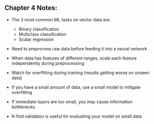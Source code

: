 ## Chapter 4 Notes:

* The 3 most common ML tasks on vector data are:
    * Binary classification
    * Multiclass classification
    * Scalar regression

* Need to preprocess raw data before feeding it into a neural network
* When data has features of different ranges, scale each feature independently during preprocessing
* Watch for overfitting during training (results getting worse on unseen data)
* If you have a small amount of data, use a small model to mitigate overfitting
* If immediate layers are too small, you may cause information bottlenecks
* K-fold validation is useful for evaluating your model on small data

